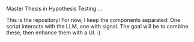 Master Thesis in Hypothesis Testing....

This is the repository!
For now, I keep the components separated: One script interacts with the LLM, one with signal. 
The goal will be to combine these, then enhance them with a UI. :)
